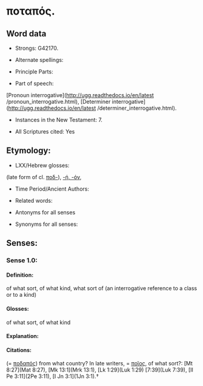 # ποταπός.

<!-- Status: S2=NeedsReview -->
<!-- Lexica used for edits: BDAG, FFM, LN, A-S -->

## Word data

* Strongs: G42170.

* Alternate spellings:



* Principle Parts: 


* Part of speech: 

[Pronoun interrogative](http://ugg.readthedocs.io/en/latest
/pronoun_interrogative.html),
[Determiner interrogative](http://ugg.readthedocs.io/en/latest
/determiner_interrogative.html).

* Instances in the New Testament: 7.

* All Scriptures cited: Yes

## Etymology: 


* LXX/Hebrew glosses: 

(late form of cl. [ποδ-]()), [-ή, -όν](),

* Time Period/Ancient Authors: 


* Related words: 

* Antonyms for all senses

* Synonyms for all senses: 


## Senses: 


### Sense  1.0: 

#### Definition: 

of what sort, of what kind, what sort of (an interrogative reference to a class or to a kind)

#### Glosses: 

of what sort, of what kind 

#### Explanation: 


#### Citations: 

(= [ποδαπός]()) from what country? In late writers, = [ποῖος](), of what sort?: [Mt 8:27](Mat 8:27), [Mk 13:1](Mrk 13:1), [Lk 1:29](Luk 1:29) [7:39](Luk 7:39), [II Pe 3:11](2Pe 3:11), [I Jn 3:1](1Jn 3:1).†